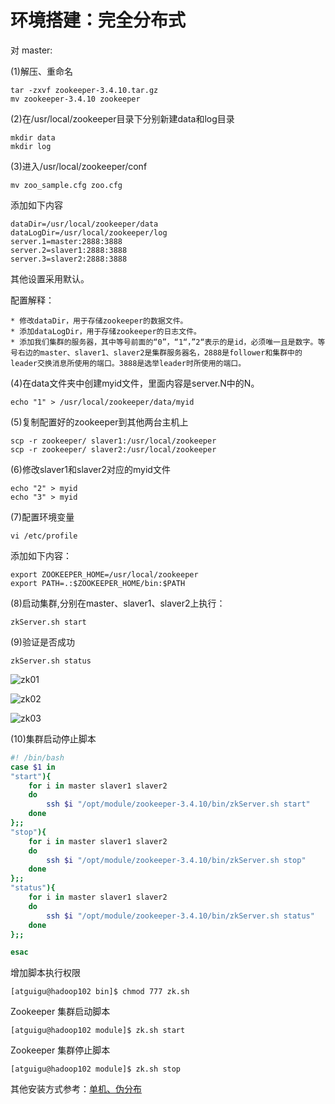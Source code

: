 # 环境搭建：完全分布式

对 master:

(1)解压、重命名

	tar -zxvf zookeeper-3.4.10.tar.gz
	mv zookeeper-3.4.10 zookeeper

(2)在/usr/local/zookeeper目录下分别新建data和log目录

	mkdir data
	mkdir log

(3)进入/usr/local/zookeeper/conf

	mv zoo_sample.cfg zoo.cfg

添加如下内容

	dataDir=/usr/local/zookeeper/data
	dataLogDir=/usr/local/zookeeper/log
	server.1=master:2888:3888
	server.2=slaver1:2888:3888
	server.3=slaver2:2888:3888

其他设置采用默认。

配置解释：

    * 修改dataDir，用于存储zookeeper的数据文件。
    * 添加dataLogDir，用于存储zookeeper的日志文件。
    * 添加我们集群的服务器，其中等号前面的“0”，“1“，”2“表示的是id，必须唯一且是数字。等号右边的master、slaver1、slaver2是集群服务器名，2888是follower和集群中的leader交换消息所使用的端口。3888是选举leader时所使用的端口。

(4)在data文件夹中创建myid文件，里面内容是server.N中的N。

	echo "1" > /usr/local/zookeeper/data/myid  

(5)复制配置好的zookeeper到其他两台主机上

	scp -r zookeeper/ slaver1:/usr/local/zookeeper
	scp -r zookeeper/ slaver2:/usr/local/zookeeper

(6)修改slaver1和slaver2对应的myid文件

    echo "2" > myid
    echo "3" > myid

(7)配置环境变量

	vi /etc/profile

添加如下内容：

	export ZOOKEEPER_HOME=/usr/local/zookeeper
	export PATH=.:$ZOOKEEPER_HOME/bin:$PATH

(8)启动集群,分别在master、slaver1、slaver2上执行：

	zkServer.sh start

(9)验证是否成功

	zkServer.sh status

![zk01](https://s1.ax1x.com/2020/06/27/N63PgJ.png)

![zk02](https://s1.ax1x.com/2020/06/27/N63C34.png)

![zk03](https://s1.ax1x.com/2020/06/27/N639CF.png)

(10)集群启动停止脚本

```sh
#! /bin/bash
case $1 in
"start"){
	for i in master slaver1 slaver2
	do
		ssh $i "/opt/module/zookeeper-3.4.10/bin/zkServer.sh start"
	done
};;
"stop"){
	for i in master slaver1 slaver2
	do
		ssh $i "/opt/module/zookeeper-3.4.10/bin/zkServer.sh stop"
	done
};;
"status"){
	for i in master slaver1 slaver2
	do
		ssh $i "/opt/module/zookeeper-3.4.10/bin/zkServer.sh status"
	done
};;

esac
```

增加脚本执行权限

	[atguigu@hadoop102 bin]$ chmod 777 zk.sh

Zookeeper 集群启动脚本

	[atguigu@hadoop102 module]$ zk.sh start

Zookeeper 集群停止脚本

	[atguigu@hadoop102 module]$ zk.sh stop


其他安装方式参考：[单机、伪分布](https://blog.csdn.net/wyqwilliam/article/details/83796297)
